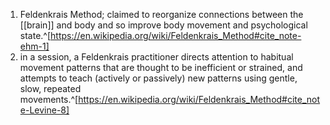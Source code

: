 1. Feldenkrais Method; claimed to reorganize connections between the [[brain]] and body and so improve body movement and psychological state.^[https://en.wikipedia.org/wiki/Feldenkrais_Method#cite_note-ehm-1]
2. in a session, a Feldenkrais practitioner directs attention to habitual movement patterns that are thought to be inefficient or strained, and attempts to teach (actively or passively) new patterns using gentle, slow, repeated movements.^[https://en.wikipedia.org/wiki/Feldenkrais_Method#cite_note-Levine-8]